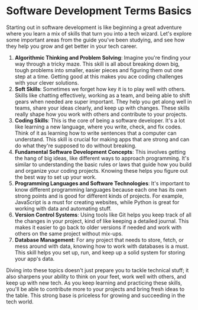 # Software Development Terms Basics

Starting out in software development is like beginning a great adventure where you learn a mix of skills that turn you into a tech wizard. Let's explore some important areas from the guide you've been studying, and see how they help you grow and get better in your tech career.

1. **Algorithmic Thinking and Problem Solving**: Imagine you're finding your way through a tricky maze. This skill is all about breaking down big, tough problems into smaller, easier pieces and figuring them out one step at a time. Getting good at this makes you ace coding challenges with your clever solutions.
2. **Soft Skills**: Sometimes we forget how key it is to play well with others. Skills like chatting effectively, working as a team, and being able to shift gears when needed are super important. They help you get along well in teams, share your ideas clearly, and keep up with changes. These skills really shape how you work with others and contribute to your projects.
3. **Coding Skills**: This is the core of being a software developer. It's a lot like learning a new language, where you write, check, and fix codes. Think of it as learning how to write sentences that a computer can understand. This skill is crucial for making apps that are strong and can do what they're supposed to do without breaking.
4. **Fundamental Software Development Concepts**: This involves getting the hang of big ideas, like different ways to approach programming. It's similar to understanding the basic rules or laws that guide how you build and organize your coding projects. Knowing these helps you figure out the best way to set up your work.
5. **Programming Languages and Software Technologies**: It's important to know different programming languages because each one has its own strong points and is good for different kinds of projects. For example, JavaScript is a must for creating websites, while Python is great for working with data and automating stuff.
6. **Version Control Systems**: Using tools like Git helps you keep track of all the changes in your project, kind of like keeping a detailed journal. This makes it easier to go back to older versions if needed and work with others on the same project without mix-ups.
7. **Database Management**: For any project that needs to store, fetch, or mess around with data, knowing how to work with databases is a must. This skill helps you set up, run, and keep up a solid system for storing your app's data.

Diving into these topics doesn't just prepare you to tackle technical stuff; it also sharpens your ability to think on your feet, work well with others, and keep up with new tech. As you keep learning and practicing these skills, you'll be able to contribute more to your projects and bring fresh ideas to the table. This strong base is priceless for growing and succeeding in the tech world.
